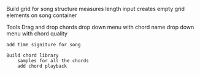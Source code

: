Build grid for song structure
    measures length input
    creates empty grid elements on song container


Tools
    Drag and drop chords
        drop down menu with chord name
        drop down menu with chord quality

    add time signiture for song

    Build chord library
        samples for all the chords
        add chord playback

